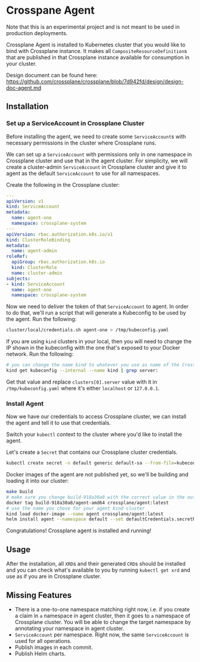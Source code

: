 # Crosspane Agent

Note that this is an experimental project and is not meant to be used in
production deployments.

Crossplane Agent is installed to Kubernetes cluster that you would like to bind
with Crossplane instance. It makes all `CompositeResourceDefinition`s that are
published in that Crossplane instance available for consumption in your cluster.

Design document can be found here: https://github.com/crossplane/crossplane/blob/7d942fd/design/design-doc-agent.md

## Installation

### Set up a ServiceAccount in Crossplane Cluster

Before installing the agent, we need to create some `ServiceAccount`s with necessary
permissions in the cluster where Crossplane runs.

We can set up a `ServiceAccount` with permissions only in one namespace in
Crossplane cluster and use that in the agent cluster. For simplicity, we will
create a cluster-admin `ServiceAccount` in Crossplane cluster and give it to
agent as the default `ServiceAccount` to use for all namespaces.

Create the following in the Crossplane cluster:
```yaml
---
apiVersion: v1
kind: ServiceAccount
metadata:
  name: agent-one
  namespace: crossplane-system
---
apiVersion: rbac.authorization.k8s.io/v1
kind: ClusterRoleBinding
metadata:
  name: agent-admin
roleRef:
  apiGroup: rbac.authorization.k8s.io
  kind: ClusterRole
  name: cluster-admin
subjects:
- kind: ServiceAccount
  name: agent-one
  namespace: crossplane-system
```

Now we need to deliver the token of that `ServiceAccount` to agent. In order to
do that, we'll run a script that will generate a Kubeconfig to be used by the
agent. Run the following:

```bash
cluster/local/credentials.sh agent-one > /tmp/kubeconfig.yaml
```

If you are using `kind` clusters in your local, then you will need to change the
IP shown in the kubeconfig with the one that's exposed to your Docker network.
Run the following:
```bash
# you can change the name kind to whatever you use as name of the Crossplane cluster
kind get kubeconfig --internal --name kind | grep server:
```

Get that value and replace `clusters[0].server` value with it in
`/tmp/kubeconfig.yaml` where it's either `localhost` or `127.0.0.1`.

### Install Agent

Now we have our credentials to access Crossplane cluster, we can install the
agent and tell it to use that credentials.

Switch your `kubectl` context to the cluster where you'd like to install the agent.

Let's create a `Secret` that contains our Crossplane cluster credentials.
```bash
kubectl create secret -n default generic default-sa --from-file=kubeconfig=/tmp/kubeconfig.yaml
```

Docker images of the agent are not published yet, so we'll be building and
loading it into our cluster:
```bash
make build
# make sure you change build-918a30a8 with the correct value in the output of `make build`
docker tag build-918a30a8/agent-amd64 crossplane/agent:latest
# use the name you chose for your agent kind cluster
kind load docker-image --name agent crossplane/agent:latest
helm install agent --namespace default --set defaultCredentials.secretName=default-sa cluster/charts/agent
```

Congratulations! Crossplane agent is installed and running!

## Usage

After the installation, all `XRD`s and their generated `CRD`s should be
installed and you can check what's available to you by running `kubectl get
xrd` and use as if you are in Crossplane cluster.

## Missing Features

* There is a one-to-one namespace matching right now, i.e. if you create a claim
  in `a` namespace in agent cluster, then it goes to `a` namespace of Crossplane
  cluster. You will be able to change the target namespace by annotating your
  namespace in agent cluster.
* `ServiceAccount` per namespace. Right now, the same `ServiceAccount` is used
  for all operations.
* Publish images in each commit.
* Publish Helm charts.